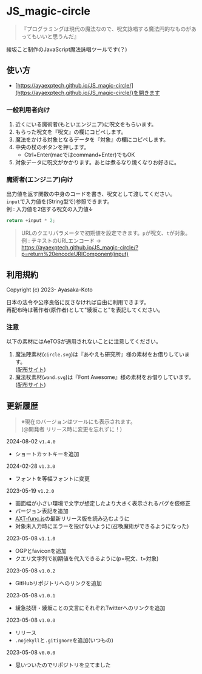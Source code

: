 # JS_magic-circle

> 『プログラミングは現代の魔法なので、呪文詠唱する魔法円的なものがあってもいいと思うんだ』

綾坂こと制作のJavaScript魔法詠唱ツールです(？)

## 使い方

- [https://ayaexptech.github.io/JS_magic-circle/](https://ayaexptech.github.io/JS_magic-circle/)を開きます

### 一般利用者向け

1. 近くにいる魔術者(もといエンジニア)に呪文をもらいます。
2. もらった呪文を『呪文』の欄にコピペします。
3. 魔法をかける対象となるデータを『対象』の欄にコピペします。
4. 中央の杖のボタンを押します。
    - Ctrl+Enter(macではcommand+Enter)でもOK
5. 対象データに呪文がかかります。あとは煮るなり焼くなりお好きに。

### 魔術者(エンジニア)向け

出力値を返す関数の中身のコードを書き、呪文として渡してください。  
`input`で入力値を(String型で)参照できます。  
例 : 入力値を2倍する呪文の入力値↓

```js
return +input * 2;
```

> URLのクエリパラメータで初期値を設定できます。`p`が呪文、`t`が対象。  
> 例 : テキストのURLエンコード → https://ayaexptech.github.io/JS_magic-circle/?p=return%20encodeURIComponent(input)

## 利用規約

Copyright (c) 2023- Ayasaka-Koto

日本の法令や公序良俗に反さなければ自由に利用できます。  
再配布時は著作者(原作者)として"綾坂こと"を表記してください。

### 注意

以下の素材にはAeTOSが適用されないことに注意してください。

1.  魔法陣素材(`circle.svg`)は『あやえも研究所』様の素材をお借りしています。  
    ([配布サイト](https://ayaemo.skr.jp/material_magic_circuit.html))
2.  魔法杖素材(`wand.svg`)は『Font Awesome』様の素材をお借りしています。  
    ([配布サイト](https://fontawesome.com/icons/wand-magic-sparkles?f=classic&s=solid))

## 更新履歴

> ※現在のバージョンはツールにも表示されます。  
> (@開発者 リリース時に変更を忘れずに！)

2024-08-02 `v1.4.0`
- ショートカットキーを追加

2024-02-28 `v1.3.0`
- フォントを等幅フォントに変更

2023-05-19 `v1.2.0`
- 画面幅が小さい環境で文字が想定したより大きく表示されるバグを仮修正
- バージョン表記を追加
- [AXT-func.js](https://github.com/AyaExpTech/AXT-func.js)の最新リリース版を読み込むように
- 対象未入力時にエラーを投げないように(召喚魔術ができるようになった)

2023-05-08 `v1.1.0`
- OGPとfaviconを追加
- クエリ文字列で初期値を代入できるように(p=呪文、t=対象)

2023-05-08 `v1.0.2`
- GitHubリポジトリへのリンクを追加

2023-05-08 `v1.0.1`
- 綾急技研・綾坂ことの文言にそれぞれTwitterへのリンクを追加

2023-05-08 `v1.0.0`
- リリース
- `.nojekyll`と`.gitignore`を追加(いつもの)

2023-05-08 `v0.0.0`
- 思いついたのでリポジトリを立てました

